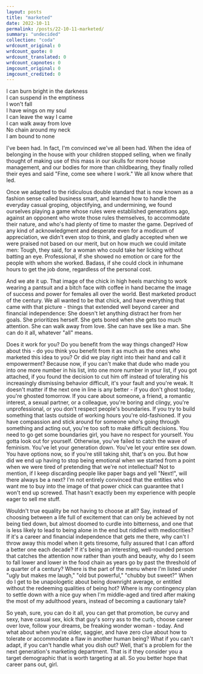 ```yaml
---
layout: posts
title: "marketed"
date: 2022-10-11
permalink: /posts/22-10-11-marketed/
summary: "undecided"
collection: "coda"
wrdcount_original: 0
wrdcount_quote: 0
wrdcount_translated: 0
wrdcount_capnotes: 0
imgcount_original: 0
imgcount_credited: 0
---
```

<span class="annotated" data-note="[Karanlıkta yanabilirim / Boşlukta durabilirim / Düşmem ben, kanatlarım var ruhumda / Geldiğim gibi gidebilirim / Aşktan vazgeçebilirim / Zincir yok ki benim boynumda] ''Kanatlarım Var Ruhumda'' by Nil Karaibrahimgil, 2014.">I can burn bright in the darkness  
I can suspend in the emptiness  
I won't fall  
I have wings on my soul  
I can leave the way I came  
I can walk away from love  
No chain around my neck  
I am bound to none</span>  

I've been had. In fact, I'm convinced we've all been had. When the idea of belonging in the house with your children stopped selling, when we finally thought of making use of this mass in our skulls for more house management, and our bodies for more than childbearing, they finally rolled their eyes and said "Fine, come see where I work." We all know where that led.

Once we adapted to the ridiculous double standard that is now known as a fashion sense called business smart, and learned how to handle the everyday casual groping, objectifying, and undermining, we found ourselves playing a game whose rules were established generations ago, against an opponent who wrote those rules themselves, to accommodate their nature, and who's had plenty of time to master the game. Deprived of any kind of acknowledgment and desperate even for a modicum of appreciation, we didn't even stop to think, and gladly accepted when we were praised not based on our merit, but on how much we could imitate men: Tough, they said, for a woman who could take her licking without batting an eye. Professional, if she showed no emotion or care for the people with whom she worked. Badass, if she could clock in inhumane hours to get the job done, regardless of the personal cost.

And we ate it up. That image of the chick in high heels marching to work wearing a pantsuit and a bitch face with coffee in hand became the image of success and power for females all over the world. Best marketed product of the century. We all wanted to be that chick, and have everything that came with that picture - things that extended well beyond career and financial independence: She doesn't let anything distract her from her goals. She prioritizes herself. She gets bored when she gets too much attention. She can walk away from love. She can have sex like a man. She can do it all, whatever "all" means.

Does it work for you? Do you benefit from the way things changed? How about this - do you think you benefit from it as much as the ones who marketed this idea to you? Or did we play right into their hand and call it empowerment? Because now, if you can't make that dude who made you into one more number in his list, into one more number in your list, if you got attached, if you found the decision to cut him off instead of tolerating his increasingly dismissing behavior difficult, it's your fault and you're weak. It doesn't matter if the next one in line is any better - if you don't ghost today, you're ghosted tomorrow. If you care about someone, a friend, a romantic interest, a sexual partner, or a colleague, you're boring and clingy, you're unprofessional, or you don't respect people's boundaries. If you try to build something that lasts outside of working hours you're old-fashioned. If you have compassion and stick around for someone who's going through something and acting out, you're too soft to make difficult decisions. You need to go get some boundaries girl, you have no respect for yourself. You gotta look out for yourself. Otherwise, you've failed to catch the wave of feminism. You've let your generation down. You've let your entire sex down. You have options now, so if you're still taking shit, that's on you. But how did we end up having to stop being emotional when we started from a point when we were tired of pretending that we're not intellectual? Not to mention, if I keep discarding people like paper bags and yell "Next!", will there always be a next? I'm not entirely convinced that the entities who want me to buy into the image of that power chick can guarantee that I won't end up screwed. That hasn't exactly been my experience with people eager to sell me stuff.

Wouldn't true equality be not having to choose at all? Say, instead of choosing between a life full of excitement that can only be achieved by not being tied down, but almost doomed to curdle into bitterness, and one that is less likely to lead to being alone in the end but riddled with mediocrities? If it's a career and financial independence that gets me there, why can't I throw away this model when it gets tiresome, fully assured that I can afford a better one each decade? If it's being an interesting, well-rounded person that catches the attention now rather than youth and beauty, why do I seem to fall lower and lower in the food chain as years go by past the threshold of a quarter of a century? Where is the part of the menu where I'm listed under "ugly but makes me laugh," "old but powerful," "chubby but sweet?" When do I get to be unapologetic about being downright average, or entitled without the redeeming qualities of being hot? Where is my contingency plan to settle down with a nice guy when I'm middle-aged and tired after making the most of my adulthood years, instead of becoming a cautionary tale?

So yeah, sure, you can do it all, you can get that promotion, be curvy and sexy, have casual sex, kick that guy's sorry ass to the curb, choose career over love, follow your dreams, be freaking wonder woman - today. And what about when you're older, saggier, and have zero clue about how to tolerate or accommodate a flaw in another human being? What if you can't adapt, if you can't handle what you dish out? Well, that's a problem for the next generation's marketing department. That is if they consider you a target demographic that is worth targeting at all. So you better hope that career pans out, girl.

